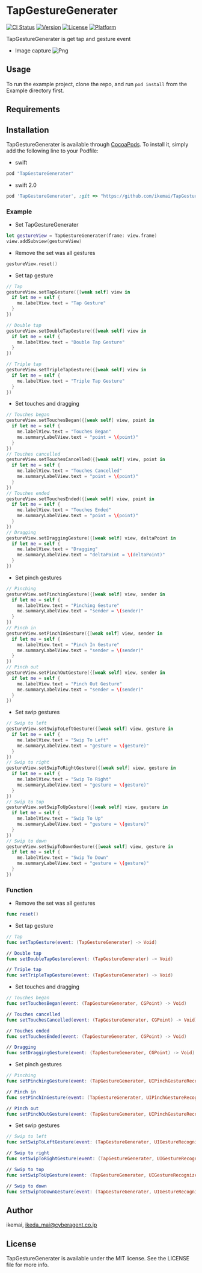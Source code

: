# TapGestureGenerater

[![CI Status](http://img.shields.io/travis/ikemai/TapGestureGenerater.svg?style=flat)](https://travis-ci.org/ikemai/TapGestureGenerater)
[![Version](https://img.shields.io/cocoapods/v/TapGestureGenerater.svg?style=flat)](http://cocoapods.org/pods/TapGestureGenerater)
[![License](https://img.shields.io/cocoapods/l/TapGestureGenerater.svg?style=flat)](http://cocoapods.org/pods/TapGestureGenerater)
[![Platform](https://img.shields.io/cocoapods/p/TapGestureGenerater.svg?style=flat)](http://cocoapods.org/pods/TapGestureGenerater)

TapGestureGenerater is get tap and gesture event
* Image capture
![Png](https://github.com/ikemai/assets/blob/master/TapGestureGeneraterView/tapGestureSumple.png)

## Usage

To run the example project, clone the repo, and run `pod install` from the Example directory first.

## Requirements

## Installation

TapGestureGenerater is available through [CocoaPods](http://cocoapods.org). To install
it, simply add the following line to your Podfile:

* swift
```ruby
pod "TapGestureGenerater"
```
* swift 2.0
```ruby
pod 'TapGestureGenerater', :git => "https://github.com/ikemai/TapGestureGenerater.git", :branch => "swift-2.0"
```
### Example

* Set TapGestureGenerater

```swift
let gestureView = TapGestureGenerater(frame: view.frame)
view.addSubview(gestureView)
```

* Remove the set was all gestures

```swift
gestureView.reset()
```

* Set tap gesture

```swift
// Tap
gestureView.setTapGesture({[weak self] view in
  if let me = self {
    me.labelView.text = "Tap Gesture"
  }
})

// Double tap
gestureView.setDoubleTapGesture({[weak self] view in
  if let me = self {
    me.labelView.text = "Double Tap Gesture"
  }
})

// Triple tap
gestureView.setTripleTapGesture({[weak self] view in
  if let me = self {
    me.labelView.text = "Triple Tap Gesture"
  }
})
```

* Set touches and dragging

```swift
// Touches began
gestureView.setTouchesBegan({[weak self] view, point in
  if let me = self {
    me.labelView.text = "Touches Began"
    me.summaryLabelView.text = "point = \(point)"
  }
})
// Touches cancelled
gestureView.setTouchesCancelled({[weak self] view, point in
  if let me = self {
    me.labelView.text = "Touches Cancelled"
    me.summaryLabelView.text = "point = \(point)"
  }
})
// Touches ended
gestureView.setTouchesEnded({[weak self] view, point in
  if let me = self {
    me.labelView.text = "Touches Ended"
    me.summaryLabelView.text = "point = \(point)"
  }
})
// Dragging
gestureView.setDraggingGesture({[weak self] view, deltaPoint in
  if let me = self {
    me.labelView.text = "Dragging"
    me.summaryLabelView.text = "deltaPoint = \(deltaPoint)"
  }
})
```

* Set pinch gestures

```swift
// Pinching
gestureView.setPinchingGesture({[weak self] view, sender in
  if let me = self {
    me.labelView.text = "Pinching Gesture"
    me.summaryLabelView.text = "sender = \(sender)"
  }
})
// Pinch in
gestureView.setPinchInGesture({[weak self] view, sender in
  if let me = self {
    me.labelView.text = "Pinch In Gesture"
    me.summaryLabelView.text = "sender = \(sender)"
  }
})
// Pinch out
gestureView.setPinchOutGesture({[weak self] view, sender in
  if let me = self {
    me.labelView.text = "Pinch Out Gesture"
    me.summaryLabelView.text = "sender = \(sender)"
  }
})
```

* Set swip gestures

```swift
// Swip to left
gestureView.setSwipToLeftGesture({[weak self] view, gesture in
  if let me = self {
    me.labelView.text = "Swip To Left"
    me.summaryLabelView.text = "gesture = \(gesture)"
  }
})
// Swip to right
gestureView.setSwipToRightGesture({[weak self] view, gesture in
  if let me = self {
    me.labelView.text = "Swip To Right"
    me.summaryLabelView.text = "gesture = \(gesture)"
  }
})
// Swip to top
gestureView.setSwipToUpGesture({[weak self] view, gesture in
  if let me = self {
    me.labelView.text = "Swip To Up"
    me.summaryLabelView.text = "gesture = \(gesture)"
  }
})
// Swip to down
gestureView.setSwipToDownGesture({[weak self] view, gesture in
  if let me = self {
    me.labelView.text = "Swip To Down"
    me.summaryLabelView.text = "gesture = \(gesture)"
  }
})
```

### Function

* Remove the set was all gestures

```swift
func reset()
```

* Set tap gesture

```swift
// Tap
func setTapGesture(event: (TapGestureGenerater) -> Void)

// Double tap
func setDoubleTapGesture(event: (TapGestureGenerater) -> Void)

// Triple tap
func setTripleTapGesture(event: (TapGestureGenerater) -> Void)
```

* Set touches and dragging

```swift
// Touches began
func setTouchesBegan(event: (TapGestureGenerater, CGPoint) -> Void)

// Touches cancelled
func setTouchesCancelled(event: (TapGestureGenerater, CGPoint) -> Void)

// Touches ended
func setTouchesEnded(event: (TapGestureGenerater, CGPoint) -> Void)

// Dragging
func setDraggingGesture(event: (TapGestureGenerater, CGPoint) -> Void)
```

* Set pinch gestures

```swift
// Pinching
func setPinchingGesture(event: (TapGestureGenerater, UIPinchGestureRecognizer) -> Void)

// Pinch in
func setPinchInGesture(event: (TapGestureGenerater, UIPinchGestureRecognizer) -> Void)

// Pinch out
func setPinchOutGesture(event: (TapGestureGenerater, UIPinchGestureRecognizer) -> Void)
```

* Set swip gestures

```swift
// Swip to left
func setSwipToLeftGesture(event: (TapGestureGenerater, UIGestureRecognizer) -> Void)

// Swip to right
func setSwipToRightGesture(event: (TapGestureGenerater, UIGestureRecognizer) -> Void)

// Swip to top
func setSwipToUpGesture(event: (TapGestureGenerater, UIGestureRecognizer) -> Void)

// Swip to down
func setSwipToDownGesture(event: (TapGestureGenerater, UIGestureRecognizer) -> Void)
```

## Author

ikemai, ikeda_mai@cyberagent.co.jp

## License

TapGestureGenerater is available under the MIT license. See the LICENSE file for more info.

